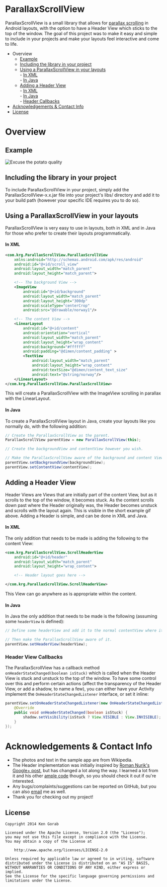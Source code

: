 ParallaxScrollView
==================

ParallaxScrollView is a small library that allows for [parallax scrolling](http://en.wikipedia.org/wiki/Parallax_scrolling) in Android layouts, with the option to have a Header View which sticks to the top of the window. The goal of this project was to make it easy and simple to include in your projects and make your layouts feel interactive and come to life.

- Overview  
	- [Example](#example)  
	- [Including the library in your project](#including)  
	- [Using a ParallaxScrollView in your layouts](#using)  
			- [In XML](#psvxml)  
			- [In Java](#psvjava)  
	- [Adding a Header View](#header)  
			- [In XML](#headerxml)  
			- [In Java](#headerjava)  
			- [Header Callbacks](#headercallbacks)  
- [Acknowledgements & Contact Info](#ack)
- [License](#lisc)


# Overview
## Example
![Excuse the potato quality ](http://i.minus.com/iA5DuCxtke1OL.gif)

<a name="including"></a>
## Including the library in your project
To include ParallaxScrollView in your project, simply add the ParallaxScrollView-x.x.jar file into your project's libs/ directory and add it to your build path (however your specific IDE requires you to do so).

<a name="using"></a>
## Using a ParallaxScrollView in your layouts
ParallaxScrollView is very easy to use in layouts, both in XML and in Java for those who prefer to create their layouts programmatically.

<a name="psvxml"></a>
#### In XML
```XML
<com.krg.ParallaxScrollView.ParallaxScrollView
    xmlns:android="http://schemas.android.com/apk/res/android"
    android:id="@+id/scroll_view"
    android:layout_width="match_parent"
    android:layout_height="match_parent">

    <!-- The background View -->
    <ImageView
        android:id="@+id/background"
        android:layout_width="match_parent"
        android:layout_height="300dp"
        android:scaleType="centerCrop"
        android:src="@drawable/norway1"/>

    <!-- The content View -->
    <LinearLayout
        android:id="@+id/content"
        android:orientation="vertical"
        android:layout_width="match_parent"
        android:layout_height="wrap_content"
        android:background="#ffffff"
        android:padding="@dimen/content_padding" > 
        <TextView
            android:layout_width="match_parent"
            android:layout_height="wrap_content"
            android:textSize="@dimen/content_text_size"
            android:text="@string/norway"/>
    </LinearLayout>
</com.krg.ParallaxScrollView.ParallaxScrollView>
```
This will create a ParallaxScrollView with the ImageView scrolling in parallax with the LinearLayout.

<a name="psvjava"></a>
#### In Java
To create a ParallaxScrollView layout in Java, create your layouts like you normally do, with the following addition:
```java
// Create the ParallaxScrollView as the parent.
ParallaxScrollView parentView = new ParallaxScrollView(this);

// Create the backgroundView and contentView however you wish.

// Make the ParallaxScrollView aware of the background and content Views.
parentView.setBackgroundView(backgroundView);
parentView.setContentView(contentView);
```

<a name="header"></a>
## Adding a Header View
Header Views are Views that are initially part of the content View, but as it scrolls to the top of the window, it becomes stuck. As the content scrolls down past where the Header originally was, the Header becomes unstuck and scrolls with the layout again. This is visible in the short example gif above. Adding a Header is simple, and can be done in XML and Java.

<a name="headerxml"></a>
#### In XML
The only addition that needs to be made is adding the following to the content View:
```XML
<com.krg.ParallaxScrollView.ScrollHeaderView
    android:id="@+id/header"
    android:layout_width="match_parent"
    android:layout_height="wrap_content">

    <!-- Header layout goes here -->

</com.krg.ParallaxScrollView.ScrollHeaderView>
```
This View can go anywhere as is appropriate within the content.

<a name="headerjava"></a>
#### In Java
In Java the only addition that needs to be made is the following (assuming some `headerView` is defined):
```java
// Define some headerView and add it to the normal contentView where it belongs.

// Then make the ParallaxScrollView aware of it.
parentView.setHeaderView(headerView);
```

<a name="headercallbacks"></a>
### Header View Callbacks
The ParallaxScrollView has a callback method `onHeaderStateChanged(boolean isStuck)` which is called when the Header View is stuck and unstuck to the top of the window. To have some control over this and perform certain actions (affect the transparency of the Header View, or add a shadow, to name a few), you can either have your Activity implement the `OnHeaderStateChangedListener` interface, or set it inline:
```java
parentView.setOnHeaderStateChangedListener(new OnHeaderStateChangedListener() {
    @Override
    public void onHeaderStateChanged(boolean isStuck) {
        shadow.setVisibility(isStuck ? View.VISIBLE : View.INVISIBLE);
    }
});
```

<a name="ack"></a>
# Acknowledgements & Contact Info
* The photos and text in the sample app are from Wikipedia.  
* The Header implementation was initially inspired by [Roman Nurik's Google+ post](https://plus.google.om/+RomanNurik/posts/1Sb549FvpJt), but has changed a lot along the way. I learned a lot from it and his other [ample code](https://code.google.com/p/romannurik-code/source/browse/) though, so you should check it out if ou're interested.
* Any bugs/complaints/suggestions can be reported on GitHub, but you can also [email](mailto:ken.gorab@gmail.om?Subject=ParallaxScrollView%20feedback) me as well.
* Thank you for checking out my project!

<a name="lisc"></a>
## License
```
Copyright 2014 Ken Gorab

Licensed under the Apache License, Version 2.0 (the "License");
you may not use this file except in compliance with the License.
You may obtain a copy of the License at

    http://www.apache.org/licenses/LICENSE-2.0

Unless required by applicable law or agreed to in writing, software
distributed under the License is distributed on an "AS IS" BASIS,
WITHOUT WARRANTIES OR CONDITIONS OF ANY KIND, either express or implied.
See the License for the specific language governing permissions and
limitations under the License.
```
